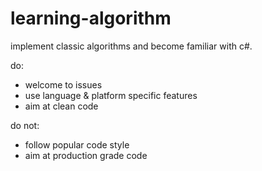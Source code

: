 # learning-algorithm

implement classic algorithms and become familiar with c#.

do:
- welcome to issues
- use language & platform specific features
- aim at clean code

do not:
- follow popular code style
- aim at production grade code
